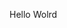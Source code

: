 Hello Wolrd



























































































































































































































































































































































































































































































































































































































































































































































































































































































































































































































































































































































































































































































































































































































































































































































































































































































































































































































































































































































































































































































































































































































































